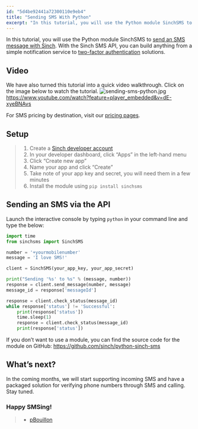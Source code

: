 ```yaml
---
id: "5d4be92441a72300110e9eb4"
title: "Sending SMS With Python"
excerpt: "In this tutorial, you will use the Python module SinchSMS to send an SMS message. Learn how our API allows you to send simple notifications, verifications & more"
---
```

In this tutorial, you will use the Python module SinchSMS to [send an SMS message with Sinch](https://www.sinch.com/products/messaging/sms/). With the Sinch SMS API, you can build anything from a simple notification service to [two-factor authentication](https://www.sinch.com/products/verification/) solutions.

## Video

We have also turned this tutorial into a quick video walkthrough. Click on the image below to watch the tutorial.
![sending-sms-python.jpg](https://files.readme.io/38abf76-sending-sms-python.jpg)
https://www.youtube.com/watch?feature=player_embedded&v=dE-xyeBNAvs

For SMS pricing by destination, visit our [pricing pages](https://www.sinch.com/products/messaging/sms/).

## Setup

> 1.  Create a [Sinch developer account](https://portal.sinch.com/#/signup)
> 2.  In your developer dashboard, click “Apps” in the left-hand menu
> 3.  Click “Create new app”
> 4.  Name your app and click “Create”
> 5.  Take note of your app key and secret, you will need them in a few minutes
> 6.  Install the module using `pip install sinchsms`

## Sending an SMS via the API

Launch the interactive console by typing `python` in your command line and type the below:

```python
import time
from sinchsms import SinchSMS

number = '+yourmobilenumber'
message = 'I love SMS!'

client = SinchSMS(your_app_key, your_app_secret)

print("Sending '%s' to %s" % (message, number))
response = client.send_message(number, message)
message_id = response['messageId']

response = client.check_status(message_id)
while response['status'] != 'Successful':
    print(response['status'])
    time.sleep(1)
    response = client.check_status(message_id)
    print(response['status'])
```

If you don’t want to use a module, you can find the source code for the module on GitHub: <https://github.com/sinch/python-sinch-sms>

## What’s next?

In the coming months, we will start supporting incoming SMS and have a packaged solution for verifying phone numbers through SMS and calling. Stay tuned.

### Happy SMSing\!

>   - [pBouillon](https://github.com/pBouillon)